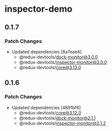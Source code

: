 # inspector-demo

## 0.1.7

### Patch Changes

- Updated dependencies [8a7eae4]
  - @redux-devtools/dock-monitor@3.0.0
  - @redux-devtools/inspector-monitor@3.0.0
  - @redux-devtools/core@3.13.0

## 0.1.6

### Patch Changes

- Updated dependencies [4891bf6]
  - @redux-devtools/core@3.12.0
  - @redux-devtools/dock-monitor@2.1.1
  - @redux-devtools/inspector-monitor@2.1.2
